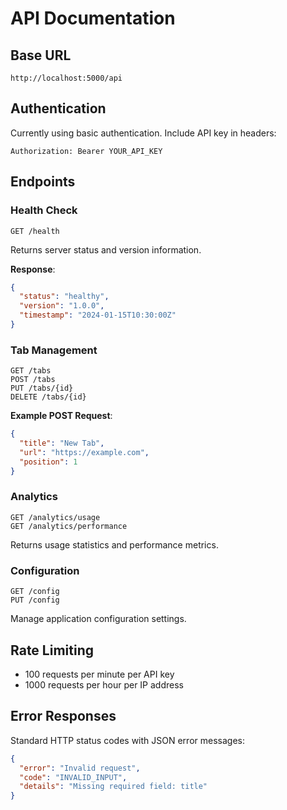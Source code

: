 # API Documentation

## Base URL
```
http://localhost:5000/api
```

## Authentication
Currently using basic authentication. Include API key in headers:
```
Authorization: Bearer YOUR_API_KEY
```

## Endpoints

### Health Check
```http
GET /health
```
Returns server status and version information.

**Response**:
```json
{
  "status": "healthy",
  "version": "1.0.0",
  "timestamp": "2024-01-15T10:30:00Z"
}
```

### Tab Management
```http
GET /tabs
POST /tabs
PUT /tabs/{id}
DELETE /tabs/{id}
```

**Example POST Request**:
```json
{
  "title": "New Tab",
  "url": "https://example.com",
  "position": 1
}
```

### Analytics
```http
GET /analytics/usage
GET /analytics/performance
```

Returns usage statistics and performance metrics.

### Configuration
```http
GET /config
PUT /config
```

Manage application configuration settings.

## Rate Limiting
- 100 requests per minute per API key
- 1000 requests per hour per IP address

## Error Responses
Standard HTTP status codes with JSON error messages:
```json
{
  "error": "Invalid request",
  "code": "INVALID_INPUT",
  "details": "Missing required field: title"
}
```
